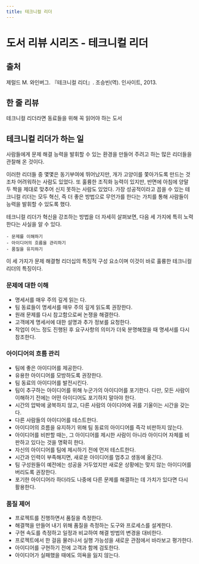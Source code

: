 ```yaml
---
title: 테크니컬 리더
---
```

# 도서 리뷰 시리즈 - 테크니컬 리더
## 출처
제럴드 M. 와인버그. 『테크니컬 리더』. 조승빈(역). 인사이트, 2013.

## 한 줄 리뷰
테크니컬 리더라면 동료들을 위해 꼭 읽어야 하는 도서

## 테크니컬 리더가 하는 일
사람들에게 문제 해결 능력을 발휘할 수 있는 환경을 만들어 주려고 하는 많은 리더들을 관찰해 온 것이다.

이러한 리더들 중 몇몇은 동기부여에 뛰어났지만, 개가 고양이를 쫓아가도록 만드는 것조차 어려워하는 사람도 있었다.
또 훌륭한 조직화 능력이 있지만, 반면에 아침에 양말 두 짝을 제대로 맞추어 신지 못하는 사람도 있었다.
가장 성공적이라고 꼽을 수 있는 테크니컬 리더는 모두 혁신, 즉 더 좋은 방법으로 무언가를 한다는 가치를 통해
사람들이 능력을 발휘할 수 있도록 했다.

테크니컬 리더가 혁신을 강조하는 방법을 더 자세히 살펴보면,
다음 세 가지에 특히 노력한다는 사실을 알 수 있다.

```
- 문제를 이해하기
- 아이디어의 흐름을 관리하기
- 품질을 유지하기
```

이 세 가지가 문제 해결형 리더십의 특징적 구성 요소이며 이것이 바로 훌륭한 테크니컬 리더의 특징이다.

### 문제에 대한 이해
- 명세서를 매우 주의 깊게 읽는 다.
- 팀 동료들이 명세서를 매우 주의 깊게 읽도록 권장한다.
- 원래 문제를 다시 참고함으로써 논쟁을 해결한다.
- 고객에게 명세서에 대한 설명과 추가 정보를 요청한다.
- 작업이 어느 정도 진행된 후 요구사항의 의미가 더욱 분명해졌을 때 명세서를 다시 참조한다.

### 아이디어의 흐름 관리
- 팀에 좋은 아이디어를 제공한다.
- 유용한 아이디어를 모방하도록 권장한다.
- 팀 동료의 아이디어를 발전시킨다.
- 팀이 추구하는 아이디어를 위해 누군가의 아이디어를 포기한다. 다만, 모든 사람이 이해하기 전에는 어떤 아이디어도 포기하지 말아야 한다.
- 시간의 압박에 굴복하지 않고, 다른 사람의 아이디어에 귀를 기울이는 시간을 갖는다.
- 다른 사람들의 아이디어를 테스트한다.
- 아이디어의 흐름을 유지하기 위해 팀 동료의 아이디어를 즉각 비판하지 않는다.
- 아이디어를 비판할 때는, 그 아이디어를 제시한 사람이 아니라 아이디어 자체를 비판하고 있다는 것을 명확히 한다.
- 자신의 아이디어를 팀에 제시하기 전에 먼저 테스트한다.
- 시간과 인력이 부족해지면, 새로운 아이디어를 멈추고 생동에 옮긴다.
- 팀 구성원들이 예전에는 성공을 거두었지만 새로운 상황에는 맞지 않는 아이디어를 버리도록 권장한다.
- 포기한 아이디어라 하더라도 나중에 다른 문제를 해결하는 데 가치가 있다면 다시 활용한다.

### 품질 제어
- 프로젝트를 진행하면서 품질을 측정한다.
- 해결책을 만들어 내기 위해 품질을 측정하는 도구와 프로세스를 설계한다.
- 구현 속도를 측정하고 일정과 비교하여 해결 방법의 변경을 대비한다.
- 프로젝트에서 한 걸음 물러나서 실행 가능성을 새로운 관점에서 바라보고 평가한다.
- 아이디어를 구현하기 전에 고객과 함께 검토한다.
- 아이디어가 실패했을 때에도 의욕을 잃지 않는다.